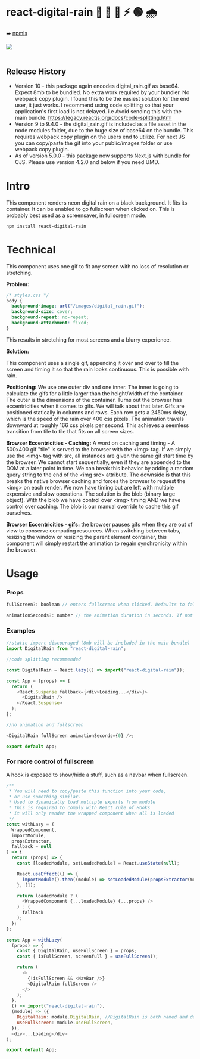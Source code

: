 # react-digital-rain 💊 🔴 🔵 ⚡ 🟢 🌧️

➡️ [npmjs](https://www.npmjs.com/package/react-digital-rain)

<img src="./src/digital_rain.gif">
<br></br>

<h2>Release History</h2>
<ul>
<li>
   Version 10 - this package again encodes digital_rain.gif as base64. Expect 8mb to be bundled. No extra work required by your bundler. No webpack copy plugin.  I found this to be the easiest solution for the end user, it just works.  I recommend using code splitting so that your application's first load is not delayed.  i.e Avoid sending this with the main bundle. <a href="https://legacy.reactjs.org/docs/code-splitting.html">https://legacy.reactjs.org/docs/code-splitting.html</a>
 </li>
 <li>
   Version 9 to 9.4.0 - the digital_rain.gif is included as a file asset in the node modules folder, due to the huge size of base64 on the bundle. This requires webpack copy plugin on the users end to utilize.  For next JS you can copy/paste the gif into your public/images folder or use webpack copy plugin.
 </li>
 <li>
 As of version 5.0.0 - this package now supports Next.js with bundle for CJS. Please use version 4.2.0 and below if you need UMD.
 </li>

</ul>

<h1>Intro</h1>

This component renders neon digital rain on a black background.
It fits its container.
It can be enabled to go fullscreen when clicked on. This is probably best used as a screensaver, in fullscreen mode.

```
npm install react-digital-rain
```

<h1>Technical</h1>

This component uses one gif to fit any screen with no loss of resolution or stretching.

**Problem:**

```css
/* styles.css */
body {
  background-image: url("/images/digital_rain.gif");
  background-size: cover;
  background-repeat: no-repeat;
  background-attachment: fixed;
}
```

This results in stretching for most screens and a blurry experience.

**Solution:**

This component uses a single gif, appending it over and over to fill the screen and timing it so that the rain looks continuous. This is possible with rain.

**Positioning:** We use one outer div and one inner. The inner is going to calculate the gifs for a little larger than the height/width of the container. The outer is the dimensions of the container. Turns out the browser has eccentricities when it comes to gifs. We will talk about that later. Gifs are positioned statically in columns and rows. Each row gets a 2450ms delay, which is the speed of the rain over 400 css pixels. The animation travels downward at roughly 166 css pixels per second. This achieves a seemless transition from tile to tile that fits on all screen sizes.

**Browser Eccentricities - Caching:** A word on caching and timing - A 500x400 gif "tile" is served to the browser with the \<img> tag. If we simply use the \<img> tag with src, all instances are given the same gif start time by the browser. We cannot start sequentially, even if they are appended to the DOM at a later point in time. We can break this behavior by adding a random query string to the end of the \<img src> attribute. The downside is that this breaks the native browser caching and forces the browser to request the \<img> on each render. We now have timing but are left with multiple expensive and slow operations. The solution is the blob (binary large object). With the blob we have control over \<img> timing AND we have control over caching. The blob is our manual override to cache this gif ourselves.

**Browser Eccentricities - gifs:** the browser pauses gifs when they are out of view to conserve computing resources. When switching between tabs, resizing the window or resizing the parent element container, this component will simply restart the animation to regain synchronicity within the browser.

<h1>Usage</h1>

<h3>Props</h3>

```javascript
fullScreen?: boolean // enters fullscreen when clicked. Defaults to false.

animationSeconds?: number // the animation duration in seconds. If not provided, the animation duration will be calculated based on screen height
```

<h3>Examples</h3>

```javascript
//static import discouraged (8mb will be included in the main bundle)
import DigitalRain from "react-digital-rain";

//code splitting recommended

const DigitalRain = React.lazy(() => import("react-digital-rain"));

const App = (props) => {
  return (
    <React.Suspense fallback={<div>Loading...</div>}>
      <DigitalRain />
    </React.Suspense>
  );
};

//no animation and fullscreen

<DigitalRain fullScreen animationSeconds={0} />;

export default App;
```

<h3>For more control of fullscreen</h3>
A hook is exposed to show/hide a stuff, such as a navbar when fullscreen.

```javascript
/**
 * You will need to copy/paste this function into your code,
 * or use something similar.
 * Used to dynamically load multiple exports from module
 * This is required to comply with React rule of Hooks
 * It will only render the wrapped component when all is loaded
 */
const withLazy = (
  WrappedComponent,
  importModule,
  propsExtractor,
  fallback = null
) => {
  return (props) => {
    const [loadedModule, setLoadedModule] = React.useState(null);

    React.useEffect(() => {
      importModule().then((module) => setLoadedModule(propsExtractor(module)));
    }, []);

    return loadedModule ? (
      <WrappedComponent {...loadedModule} {...props} />
    ) : (
      fallback
    );
  };
};

const App = withLazy(
  (props) => {
    const { DigitalRain, useFullScreen } = props;
    const { isFullScreen, screenfull } = useFullScreen();

    return (
      <>
        {!isFullScreen && <NavBar />}
        <DigitalRain fullScreen />
      </>
    );
  },
  () => import("react-digital-rain"),
  (module) => ({
    DigitalRain: module.DigitalRain, //DigitalRain is both named and default, FYI
    useFullScreen: module.useFullScreen,
  }),
  <div>...Loading</div>
);

export default App;
```
